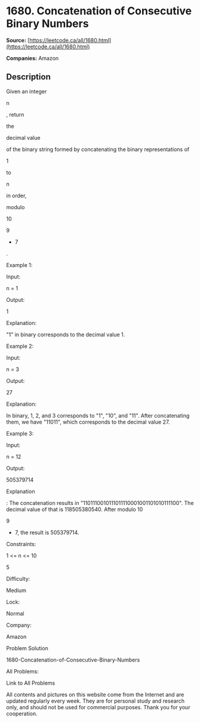 # 1680. Concatenation of Consecutive Binary Numbers

**Source:** [https://leetcode.ca/all/1680.html](https://leetcode.ca/all/1680.html)

**Companies:** Amazon

## Description

Given an integer

n

, return

the

decimal value

of
            the binary string formed by concatenating the binary representations of

1

to

n

in order,

modulo

10

9

+ 7

.

Example 1:

Input:

n = 1

Output:

1

Explanation:

"1" in binary corresponds to the decimal value 1.

Example 2:

Input:

n = 3

Output:

27

Explanation:

In binary, 1, 2, and 3 corresponds to "1", "10", and "11".
After concatenating them, we have "11011", which corresponds to the decimal value 27.

Example 3:

Input:

n = 12

Output:

505379714

Explanation

: The concatenation results in "1101110010111011110001001101010111100".
The decimal value of that is 118505380540.
After modulo 10

9

+ 7, the result is 505379714.

Constraints:

1 <= n <= 10

5

Difficulty:

Medium

Lock:

Normal

Company:

Amazon

Problem Solution

1680-Concatenation-of-Consecutive-Binary-Numbers

All Problems:

Link to All Problems

All contents and pictures on this website come from the Internet and are updated regularly every week. They are for personal study and research only, and should not be used for commercial purposes. Thank you for your cooperation.

